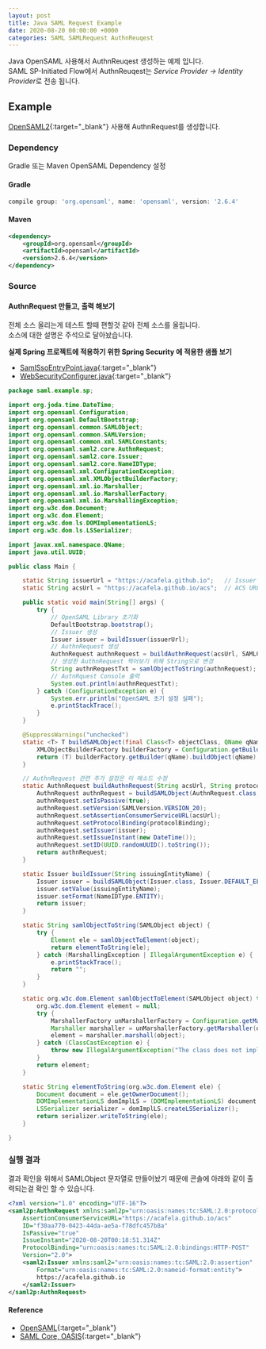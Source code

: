 ```yaml
---
layout: post
title: Java SAML Request Example
date: 2020-08-20 00:00:00 +0000
categories: SAML SAMLRequest AuthnReuqest
---
```


Java OpenSAML 사용해서 AuthnReuqest 생성하는 예제 입니다.  
SAML SP-Initiated Flow에서 AuthnReuqest는 *Service Provider -> Identity Provider*로 전송 됩니다.

## Example

[OpenSAML2](https://wiki.shibboleth.net/confluence/display/OpenSAML/OSTwoUserManual){:target="_blank"} 사용해 AuthnRequest를 생성합니다.

### Dependency

Gradle 또는 Maven OpenSAML Dependency 설정

#### Gradle

```gradle
compile group: 'org.opensaml', name: 'opensaml', version: '2.6.4'
```

#### Maven

```xml
<dependency>
    <groupId>org.opensaml</groupId>
    <artifactId>opensaml</artifactId>
    <version>2.6.4</version>
</dependency>
```

### Source

#### AuthnRequest 만들고, 출력 해보기

전체 소스 올리는게 테스트 할때 편할것 같아 전체 소스를 올립니다.  
소스에 대한 설명은 주석으로 달아놨습니다.

**실제 Spring 프로젝트에 적용하기 위한 Spring Security 에 적용한 샘플 보기**

- [SamlSsoEntryPoint.java](https://github.com/acafela/java-saml-example/blob/master/saml-example-sp/src/main/java/saml/example/sp/SamlSsoEntryPoint.java){:target="_blank"}
- [WebSecurityConfigurer.java](https://github.com/acafela/java-saml-example/blob/master/saml-example-sp/src/main/java/saml/example/sp/WebSecurityConfigurer.java){:target="_blank"}

```java
package saml.example.sp;

import org.joda.time.DateTime;
import org.opensaml.Configuration;
import org.opensaml.DefaultBootstrap;
import org.opensaml.common.SAMLObject;
import org.opensaml.common.SAMLVersion;
import org.opensaml.common.xml.SAMLConstants;
import org.opensaml.saml2.core.AuthnRequest;
import org.opensaml.saml2.core.Issuer;
import org.opensaml.saml2.core.NameIDType;
import org.opensaml.xml.ConfigurationException;
import org.opensaml.xml.XMLObjectBuilderFactory;
import org.opensaml.xml.io.Marshaller;
import org.opensaml.xml.io.MarshallerFactory;
import org.opensaml.xml.io.MarshallingException;
import org.w3c.dom.Document;
import org.w3c.dom.Element;
import org.w3c.dom.ls.DOMImplementationLS;
import org.w3c.dom.ls.LSSerializer;

import javax.xml.namespace.QName;
import java.util.UUID;

public class Main {

    static String issuerUrl = "https://acafela.github.io";   // Issuer element value로 사용할 값 입력
    static String acsUrl = "https://acafela.github.io/acs";  // ACS URL 입력

    public static void main(String[] args) {
        try {
            // OpenSAML Library 초기화
            DefaultBootstrap.bootstrap();
            // Issuer 생성
            Issuer issuer = buildIssuer(issuerUrl);
            // AuthnRequest 생성
            AuthnRequest authnRequest = buildAuthnRequest(acsUrl, SAMLConstants.SAML2_POST_BINDING_URI, issuer);
            // 생성한 AuthnRequest 찍어보기 위해 String으로 변경
            String authnRequestTxt = samlObjectToString(authnRequest);
            // AutnRquest Console 출력
            System.out.println(authnRequestTxt);
        } catch (ConfigurationException e) {
            System.err.println("OpenSAML 초기 설정 실패");
            e.printStackTrace();
        }
    }

    @SuppressWarnings("unchecked")
    static <T> T buildSAMLObject(final Class<T> objectClass, QName qName) {
        XMLObjectBuilderFactory builderFactory = Configuration.getBuilderFactory();
        return (T) builderFactory.getBuilder(qName).buildObject(qName);
    }

    // AuthnRequest 관련 추가 설정은 이 메소드 수정
    static AuthnRequest buildAuthnRequest(String acsUrl, String protocolBinding, Issuer issuer) {
        AuthnRequest authnRequest = buildSAMLObject(AuthnRequest.class, AuthnRequest.DEFAULT_ELEMENT_NAME);
        authnRequest.setIsPassive(true);
        authnRequest.setVersion(SAMLVersion.VERSION_20);
        authnRequest.setAssertionConsumerServiceURL(acsUrl);
        authnRequest.setProtocolBinding(protocolBinding);
        authnRequest.setIssuer(issuer);
        authnRequest.setIssueInstant(new DateTime());
        authnRequest.setID(UUID.randomUUID().toString());
        return authnRequest;
    }

    static Issuer buildIssuer(String issuingEntityName) {
        Issuer issuer = buildSAMLObject(Issuer.class, Issuer.DEFAULT_ELEMENT_NAME);
        issuer.setValue(issuingEntityName);
        issuer.setFormat(NameIDType.ENTITY);
        return issuer;
    }

    static String samlObjectToString(SAMLObject object) {
        try {
            Element ele = samlObjectToElement(object);
            return elementToString(ele);
        } catch (MarshallingException | IllegalArgumentException e) {
            e.printStackTrace();
            return "";
        }
    }

    static org.w3c.dom.Element samlObjectToElement(SAMLObject object) throws MarshallingException {
        org.w3c.dom.Element element = null;
        try {
            MarshallerFactory unMarshallerFactory = Configuration.getMarshallerFactory();
            Marshaller marshaller = unMarshallerFactory.getMarshaller(object);
            element = marshaller.marshall(object);
        } catch (ClassCastException e) {
            throw new IllegalArgumentException("The class does not implement the interface XMLObject", e);
        }
        return element;
    }

    static String elementToString(org.w3c.dom.Element ele) {
        Document document = ele.getOwnerDocument();
        DOMImplementationLS domImplLS = (DOMImplementationLS) document.getImplementation();
        LSSerializer serializer = domImplLS.createLSSerializer();
        return serializer.writeToString(ele);
    }

}
```

### 실행 결과

결과 확인을 위해서 SAMLObject 문자열로 만들어놨기 때문에 콘솔에 아래와 같이 출력되는걸 확인 할 수 있습니다.

```xml
<?xml version="1.0" encoding="UTF-16"?>
<saml2p:AuthnRequest xmlns:saml2p="urn:oasis:names:tc:SAML:2.0:protocol" 
    AssertionConsumerServiceURL="https://acafela.github.io/acs" 
    ID="f30aa770-0423-44da-ae5a-f78dfc457b8a" 
    IsPassive="true" 
    IssueInstant="2020-08-20T00:18:51.314Z" 
    ProtocolBinding="urn:oasis:names:tc:SAML:2.0:bindings:HTTP-POST" 
    Version="2.0">
    <saml2:Issuer xmlns:saml2="urn:oasis:names:tc:SAML:2.0:assertion" 
        Format="urn:oasis:names:tc:SAML:2.0:nameid-format:entity">
        https://acafela.github.io
    </saml2:Issuer>
</saml2p:AuthnRequest>
```

#### Reference

- [OpenSAML](https://wiki.shibboleth.net/confluence/display/OpenSAML/OSTwoUsrManJavaWriteToXML){:target="_blank"}
- [SAML Core, OASIS](https://docs.oasis-open.org/security/saml/v2.0/saml-core-2.0-os.pdf){:target="_blank"}
